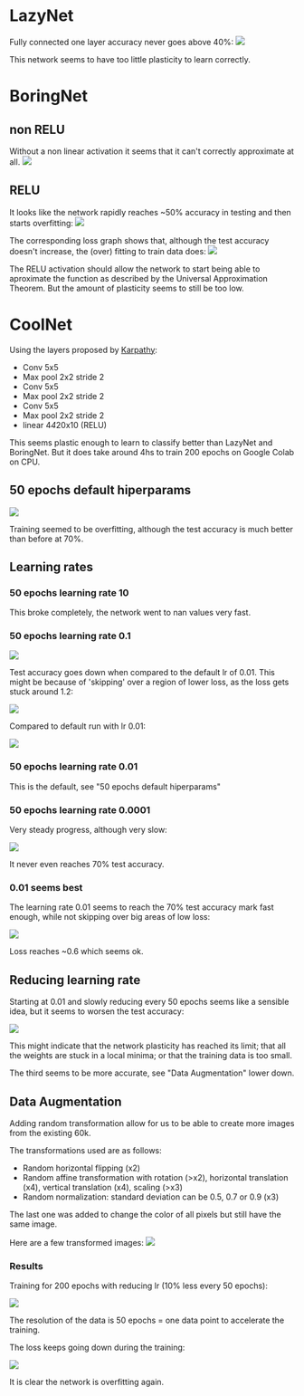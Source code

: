 # LazyNet
Fully connected one layer accuracy never goes above 40%:
<img src="img/lazynet/acc.png" />

This network seems to have too little plasticity to learn correctly.

# BoringNet
## non RELU
Without a non linear activation it seems that it can't correctly approximate at all.
<img src="img/boringnet/non relu/acc.png" />

## RELU
It looks like the network rapidly reaches ~50% accuracy in testing and then starts overfitting:
<img src="img/boringnet/relu/acc.png" />

The corresponding loss graph shows that, although the test accuracy doesn't increase, the (over) fitting to train data does:
<img src="img/boringnet/relu/loss.png" />

The RELU activation should allow the network to start being able to aproximate the function as described by the Universal Approximation Theorem.
But the amount of plasticity seems to still be too low.

# CoolNet

Using the layers proposed by [Karpathy](https://cs.stanford.edu/people/karpathy/convnetjs/demo/cifar10.html):
* Conv 5x5
* Max pool 2x2 stride 2
* Conv 5x5
* Max pool 2x2 stride 2
* Conv 5x5
* Max pool 2x2 stride 2
* linear 4*4*20x10 (RELU)

This seems plastic enough to learn to classify better than LazyNet and BoringNet.
But it does take around 4hs to train 200 epochs on Google Colab on CPU.

## 50 epochs default hiperparams
<img src="img/coolnet/basic/acc.png" />

Training seemed to be overfitting, although the test accuracy is much better than before at 70%.

## Learning rates

### 50 epochs learning rate 10

This broke completely, the network went to nan values very fast.

### 50 epochs learning rate 0.1

<img src="img/coolnet/lr 0.1/acc.png" />

Test accuracy goes down when compared to the default lr of 0.01. 
This might be because of 'skipping' over a region of lower loss, as the loss gets stuck around 1.2:

<img src="img/coolnet/lr 0.1/loss.png" />

Compared to default run with lr 0.01:

<img src="img/coolnet/basic/loss.png" />

### 50 epochs learning rate 0.01

This is the default, see "50 epochs default hiperparams"

### 50 epochs learning rate 0.0001

Very steady progress, although very slow:

<img src="img/coolnet/lr 0.0001/acc.png" />

It never even reaches 70% test accuracy.

### 0.01 seems best

The learning rate 0.01 seems to reach the 70% test accuracy mark fast enough, while not skipping over big areas of low loss:

<img src="img/coolnet/basic/loss.png" />

Loss reaches ~0.6 which seems ok.

## Reducing learning rate

Starting at 0.01 and slowly reducing every 50 epochs seems like a sensible idea, but it seems to worsen the test accuracy:

<img src="img/coolnet/reducing lr/acc.png" />

This might indicate that the network plasticity has reached its limit; that all the weights are stuck in a local minima; or that the training data is too small.

The third seems to be more accurate, see "Data Augmentation" lower down.

## Data Augmentation

Adding random transformation allow for us to be able to create more images from the existing 60k.

The transformations used are as follows:
* Random horizontal flipping (x2)
* Random affine transformation with rotation (>x2), horizontal translation (x4), vertical translation (x4), scaling (>x3)
* Random normalization: standard deviation can be 0.5, 0.7 or 0.9 (x3)

The last one was added to change the color of all pixels but still have the same image.

Here are a few transformed images:
<img src="img/coolnet/augmentation/example.png" />


### Results

Training for 200 epochs with reducing lr (10% less every 50 epochs):

<img src="img/coolnet/augmentation/acc.png" />

The resolution of the data is 50 epochs = one data point to accelerate the training.

The loss keeps going down during the training:

<img src="img/coolnet/augmentation/loss.png" />

It is clear the network is overfitting again.